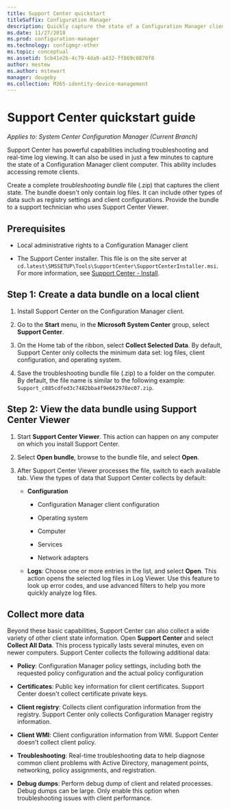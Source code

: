 ```yaml
---
title: Support Center quickstart
titleSuffix: Configuration Manager
description: Quickly capture the state of a Configuration Manager client for troubleshooting.
ms.date: 11/27/2018
ms.prod: configuration-manager
ms.technology: configmgr-other
ms.topic: conceptual
ms.assetid: 5cb41e2b-4c79-4da9-a432-ff869c0870f8
author: mestew
ms.author: mstewart
manager: dougeby
ms.collection: M365-identity-device-management
---
```


# Support Center quickstart guide

*Applies to: System Center Configuration Manager (Current Branch)*

Support Center has powerful capabilities including troubleshooting and real-time log viewing. It can also be used in just a few minutes to capture the state of a Configuration Manager client computer. This ability includes accessing remote clients.

Create a complete *troubleshooting bundle* file (.zip) that captures the client state. The bundle doesn't only contain log files. It can include other types of data such as registry settings and client configurations. Provide the bundle to a support technician who uses Support Center Viewer.



## Prerequisites

- Local administrative rights to a Configuration Manager client  

- The Support Center installer. This file is on the site server at `cd.latest\SMSSETUP\Tools\SupportCenter\SupportCenterInstaller.msi`. For more information, see [Support Center - Install](/sccm/core/support/support-center#install).  



## Step 1: Create a data bundle on a local client

1.  Install Support Center on the Configuration Manager client.  

2.  Go to the **Start** menu, in the **Microsoft System Center** group, select **Support Center**.  

3.  On the Home tab of the ribbon, select **Collect Selected Data**. By default, Support Center only collects the minimum data set: log files, client configuration, and operating system.  

4.  Save the troubleshooting bundle file (.zip) to a folder on the computer. By default, the file name is similar to the following example: `Support_c885cdfed3c7482bba4f9e662978ec07.zip`.  



## Step 2: View the data bundle using Support Center Viewer

1.  Start **Support Center Viewer**. This action can happen on any computer on which you install Support Center.  

2.  Select **Open bundle**, browse to the bundle file, and select **Open**.  

3.  After Support Center Viewer processes the file, switch to each available tab. View the types of data that Support Center collects by default:  

    - **Configuration**  

        - Configuration Manager client configuration  

        - Operating system  

        - Computer  

        - Services  

        - Network adapters  

    - **Logs**: Choose one or more entries in the list, and select **Open**. This action opens the selected log files in Log Viewer. Use this feature to look up error codes, and use advanced filters to help you more quickly analyze log files.  



## Collect more data

Beyond these basic capabilities, Support Center can also collect a wide variety of other client state information. Open **Support Center** and select **Collect All Data**. This process typically lasts several minutes, even on newer computers. Support Center collects the following additional data:

  - **Policy**: Configuration Manager policy settings, including both the requested policy configuration and the actual policy configuration  

  - **Certificates**: Public key information for client certificates. Support Center doesn't collect certificate private keys.  

  - **Client registry**: Collects client configuration information from the registry. Support Center only collects Configuration Manager registry information.  

  - **Client WMI**: Client configuration information from WMI. Support Center doesn't collect client policy.  

  - **Troubleshooting**: Real-time troubleshooting data to help diagnose common client problems with Active Directory, management points, networking, policy assignments, and registration.  

  - **Debug dumps**: Perform debug dump of client and related processes. Debug dumps can be large. Only enable this option when troubleshooting issues with client performance.  

